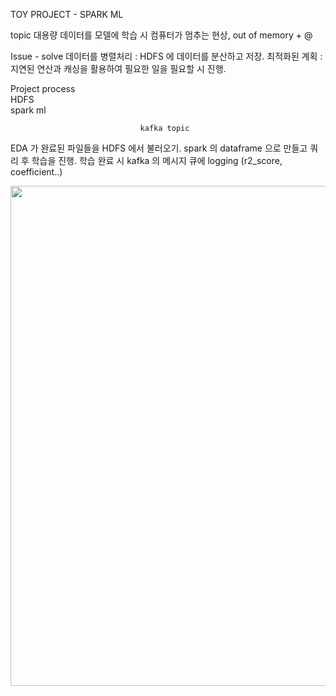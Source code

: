 TOY PROJECT - SPARK ML

topic
대용량 데이터를 모델에 학습 시 컴퓨터가 멈추는 현상, out of memory + @

Issue - solve 
데이터를 병렬처리 : HDFS 에 데이터를 분산하고 저장.
최적화된 계획 : 지연된 연산과 캐싱을 활용하여 필요한 일을 필요할 시 진행.

Project process         
                 HDFS                                                                                     
                                                                spark ml                                            
                                                                     




   
                                 kafka topic

                      
                                                                  
EDA 가 완료된 파일들을 HDFS 에서 불러오기.
spark 의 dataframe 으로 만들고 쿼리 후 학습을 진행.
학습 완료 시 kafka 의 메시지 큐에 logging (r2_score, coefficient..)


<img src = 'https://drive.google.com/uc?id=1SOplKkXbewpArTwB0YFMMQzI6PfufJ5T' width = 600 height = 800>

